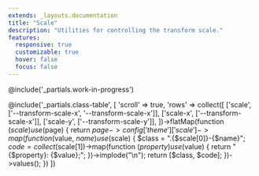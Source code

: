 ```yaml
---
extends: _layouts.documentation
title: "Scale"
description: "Utilities for controlling the transform scale."
features:
  responsive: true
  customizable: true
  hover: false
  focus: false
---
```


@include('_partials.work-in-progress')

@include('_partials.class-table', [
  'scroll' => true,
  'rows' => collect([
    ['scale', ['--transform-scale-x', '--transform-scale-x']],
    ['scale-x', ['--transform-scale-x']],
    ['scale-y', ['--transform-scale-y']],
  ])->flatMap(function ($scale) use ($page) {
    return $page->config['theme']['scale']->map(function ($value, $name) use ($scale) {
      $class = ".{$scale[0]}-{$name}";
      $code = collect($scale[1])->map(function ($property) use ($value) {
        return "{$property}: {$value};";
      })->implode("\n");
      return [$class, $code];
    })->values();
  })
])

